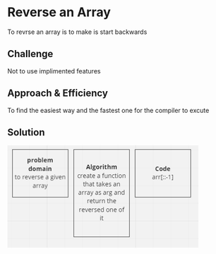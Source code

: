 # Reverse an Array
To revrse an array is to make is start backwards

## Challenge
Not to use implimented features
## Approach & Efficiency
To find the easiest way and the fastest one for the compiler to excute
## Solution
![whiteBorad](../assets/array-reverse.PNG)